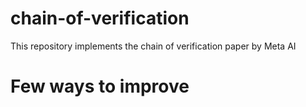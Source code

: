 # chain-of-verification
This repository implements the chain of verification paper by Meta AI

# Few ways to improve
